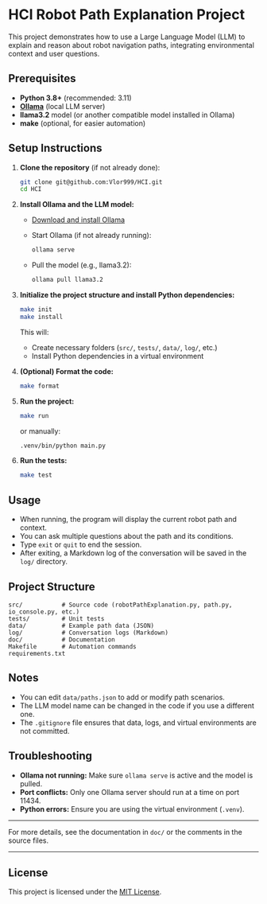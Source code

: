 # HCI Robot Path Explanation Project

This project demonstrates how to use a Large Language Model (LLM) to explain and reason about robot navigation paths, integrating environmental context and user questions.

## Prerequisites

- **Python 3.8+** (recommended: 3.11)
- **[Ollama](https://ollama.com/)** (local LLM server)
- **llama3.2** model (or another compatible model installed in Ollama)
- **make** (optional, for easier automation)

## Setup Instructions

1. **Clone the repository** (if not already done):

   ```sh
   git clone git@github.com:Vlor999/HCI.git
   cd HCI
   ```

2. **Install Ollama and the LLM model:**

   - [Download and install Ollama](https://ollama.com/download)
   - Start Ollama (if not already running):

     ```sh
     ollama serve
     ```

   - Pull the model (e.g., llama3.2):

     ```sh
     ollama pull llama3.2
     ```

3. **Initialize the project structure and install Python dependencies:**

   ```sh
   make init
   make install
   ```

   This will:
   - Create necessary folders (`src/`, `tests/`, `data/`, `log/`, etc.)
   - Install Python dependencies in a virtual environment

4. **(Optional) Format the code:**

   ```sh
   make format
   ```

5. **Run the project:**

   ```sh
   make run
   ```

   or manually:

   ```sh
   .venv/bin/python main.py
   ```

6. **Run the tests:**

   ```sh
   make test
   ```

## Usage

- When running, the program will display the current robot path and context.
- You can ask multiple questions about the path and its conditions.
- Type `exit` or `quit` to end the session.
- After exiting, a Markdown log of the conversation will be saved in the `log/` directory.

## Project Structure

```
src/           # Source code (robotPathExplanation.py, path.py, io_console.py, etc.)
tests/         # Unit tests
data/          # Example path data (JSON)
log/           # Conversation logs (Markdown)
doc/           # Documentation
Makefile       # Automation commands
requirements.txt
```

## Notes

- You can edit `data/paths.json` to add or modify path scenarios.
- The LLM model name can be changed in the code if you use a different one.
- The `.gitignore` file ensures that data, logs, and virtual environments are not committed.

## Troubleshooting

- **Ollama not running:** Make sure `ollama serve` is active and the model is pulled.
- **Port conflicts:** Only one Ollama server should run at a time on port 11434.
- **Python errors:** Ensure you are using the virtual environment (`.venv`).

---

For more details, see the documentation in `doc/` or the comments in the source files.

---

## License

This project is licensed under the [MIT License](LICENSE).
